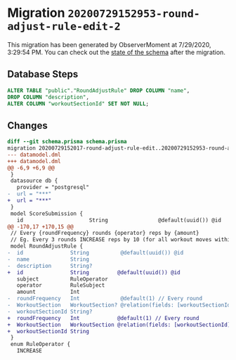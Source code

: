 # Migration `20200729152953-round-adjust-rule-edit-2`

This migration has been generated by ObserverMoment at 7/29/2020, 3:29:54 PM.
You can check out the [state of the schema](./schema.prisma) after the migration.

## Database Steps

```sql
ALTER TABLE "public"."RoundAdjustRule" DROP COLUMN "name",
DROP COLUMN "description",
ALTER COLUMN "workoutSectionId" SET NOT NULL;
```

## Changes

```diff
diff --git schema.prisma schema.prisma
migration 20200729152017-round-adjust-rule-edit..20200729152953-round-adjust-rule-edit-2
--- datamodel.dml
+++ datamodel.dml
@@ -6,9 +6,9 @@
 }
 datasource db {
   provider = "postgresql"
-  url = "***"
+  url = "***"
 }
 model ScoreSubmission {
   id                     String                @default(uuid()) @id
@@ -170,17 +170,15 @@
 // Every {roundFrequency} rounds {operator} reps by {amount}
 // Eg. Every 3 rounds INCREASE reps by 10 (for all workout moves within the section)
 model RoundAdjustRule {
-  id               String          @default(uuid()) @id
-  name             String
-  description      String?
+  id               String         @default(uuid()) @id
   subject          RuleOperator
   operator         RuleSubject
   amount           Int
-  roundFrequency   Int             @default(1) // Every round
-  WorkoutSection   WorkoutSection? @relation(fields: [workoutSectionId], references: [id])
-  workoutSectionId String?
+  roundFrequency   Int            @default(1) // Every round
+  WorkoutSection   WorkoutSection @relation(fields: [workoutSectionId], references: [id])
+  workoutSectionId String
 }
 enum RuleOperator {
   INCREASE
```


